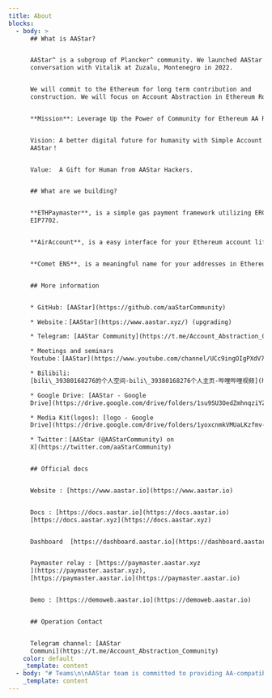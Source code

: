 ```yaml
---
title: About
blocks:
  - body: >
      ## What is AAStar?


      AAStar^ is a subgroup of Plancker^ community. We launched AAStar after a
      conversation with Vitalik at Zuzalu, Montenegro in 2022.


      We will commit to the Ethereum for long term contribution and
      construction. We will focus on Account Abstraction in Ethereum Roadmap.


      **Mission**: Leverage Up the Power of Community for Ethereum AA Roadmap.


      Vision: A better digital future for humanity with Simple Account by
      AAStar！


      Value:  A Gift for Human from AAStar Hackers.


      ## What are we building?


      **ETHPaymaster**, is a simple gas payment framework utilizing ERC4337 and
      EIP7702.


      **AirAccount**, is a easy interface for your Ethereum account life cycle.


      **Comet ENS**, is a meaningful name for your addresses in Ethereum.


      ## More information


      * GitHub: [AAStar](https://github.com/aaStarCommunity)

      * Website：[AAStar](https://www.aastar.xyz/) (upgrading)

      * Telegram: [AAStar Community](https://t.me/Account_Abstraction_Community)

      * Meetings and seminars
      Youtube：[AAStar](https://www.youtube.com/channel/UCc9ingOIgPXdV7UyCMEsoEg)

      * Bilibili:
      [bili\_39380168276的个人空间-bili\_39380168276个人主页-哔哩哔哩视频](https://space.bilibili.com/3546672630074343/)

      * Google Drive: [AAStar - Google
      Drive](https://drive.google.com/drive/folders/1su9SU3OedZmhnqziYZK8o7e_Cyr7MCBt?usp=sharing)

      * Media Kit(logos): [logo - Google
      Drive](https://drive.google.com/drive/folders/1yoxcnmkVMUaLKzfmv-YRv_QucEu7Dh9X?usp=sharing)

      * Twitter：[AAStar (@AAStarCommunity) on
      X](https://twitter.com/aaStarCommunity)


      ## Official docs


      Website : [https://www.aastar.io](https://www.aastar.io)


      Docs : [https://docs.aastar.io](https://docs.aastar.io)  
      [https://docs.aastar.xyz](https://docs.aastar.xyz)


      Dashboard  [https://dashboard.aastar.io](https://dashboard.aastar.io)


      Paymaster relay : [https://paymaster.aastar.xyz
      ](https://paymaster.aastar.xyz),
      [https://paymaster.aastar.io](https://paymaster.aastar.io)


      Demo : [https://demoweb.aastar.io](https://demoweb.aastar.io)


      ## Operation Contact


      Telegram channel: [AAStar
      Communi](https://t.me/Account_Abstraction_Community)
    color: default
    _template: content
  - body: "# Teams\n\nAAStar team is committed to providing AA-compatible public goods components for Ethereum. \n\nWe are trying to answer this question: How can we improve Ethereum accounts to make mass adoption possible?\n\nNotion team profile: [https://www.notion.so/planckerdao/Team-Profile-2dc80086797a4ed9ab940e922b133720](https://www.notion.so/planckerdao/Team-Profile-2dc80086797a4ed9ab940e922b133720)\n\nGitHub teams: [https://github.com/orgs/AAStarCommunity/people](https://github.com/orgs/AAStarCommunity/people)\n\nSome research articles: \U0001F3E9[Research list](https://www.notion.so/planckerdao/Research-list-57cd0b8612ad42a3870f157017cfb15d \"Research\") \U0001F4DD[AAStar Working Docs ](https://www.notion.so/planckerdao/AAStar-Working-Docs-e8c9419d8b6b4e38a6022e52b8e1a9b4 \"AAStar Working Docs\")\n"
    _template: content
---
```


